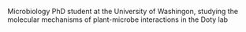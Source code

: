 Microbiology PhD student at the University of Washingon, studying the molecular mechanisms of plant-microbe interactions in the Doty lab

<!---
egomezr7/egomezr7 is a ✨ special ✨ repository because its `README.md` (this file) appears on your GitHub profile.
You can click the Preview link to take a look at your changes.
--->
